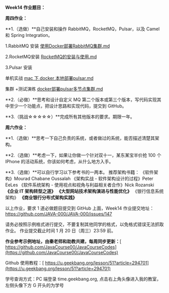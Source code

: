 **Week14 作业题目：**

**周四作业：**

**1.（选做）**自己安装和操作 RabbitMQ，RocketMQ，Pulsar，以及 Camel 和 Spring Integration。

1.RabbitMQ 安装 [使用Docker部署RabbitMQ集群.md](https://github.com/edd1225/JAVA-000/blob/main/Week_14/使用Docker部署RabbitMQ集群.md)

2.RocketMQ安装 [RocketMQ的安装与使用.md](https://github.com/edd1225/JAVA-000/blob/main/Week_14/RocketMQ的安装与使用.md)

3.Pulsar   安装

单机实战  [mac 下 docker 本地部署pulsar.md](https://github.com/edd1225/JAVA-000/blob/main/Week_14/mac%20%E4%B8%8B%20docker%20%E6%9C%AC%E5%9C%B0%E9%83%A8%E7%BD%B2pulsar.md)

集群 +测试演练 [docker部署pulsar多节点集群.md](https://github.com/edd1225/JAVA-000/blob/main/Week_14/docker部署pulsar多节点集群.md)

**2.（必做）**思考和设计自定义 MQ 第二个版本或第三个版本，写代码实现其中至少一个功能点，把设计思路和实现代码，提交到 GitHub。

**3.（挑战☆☆☆☆☆）**完成所有其他版本的要求。期限一年。



**周六作业：**

**1.（选做）**思考一下自己负责的系统，或者做过的系统，能否描述清楚其架构。

**2.（选做）**考虑一下，如果让你做一个针对双十一，某东某宝半价抢 100 个 IPhone 的活动系统，你该如何考虑，从什么地方入手。

**3.（选做）**可以自行学习以下参考书的一两本。
推荐架构书籍：
《软件架构》Mourad Chabane Oussalah
《架构实战 - 软件架构设计的过程》Peter EeLes
《软件系统架构 - 使用视点和视角与利益相关者合作》Nick Rozanski
**《企业 IT 架构转型之道》**
**《大型网站技术架构演进与性能优化》**
《银行信息系统架构》
**《商业银行分布式架构实践》**

以上作业，要求 1 道必做题目提交到 GitHub 上面，Week14 作业提交地址：
https://github.com/JAVA-000/JAVA-000/issues/147

请务必按照示例格式进行提交，不要复制其他同学的格式，以免格式错误无法抓取作业。
作业提交截止时间 1 月 20 日（周三）23:59 前。

**作业参考示例地址，由秦老师和助教共建，每周同步更新：**[ https://github.com/JavaCourse00/JavaCourseCodes](https://github.com/JavaCourse00/JavaCourseCodes)

Github 使用教程：[ https://u.geekbang.org/lesson/51?article=294701](https://u.geekbang.org/lesson/51?article=294701)

学号查询方式：PC 端登录 time.geekbang.org, 点击右上角头像进入我的教室，左侧头像下方 G 开头的为学号